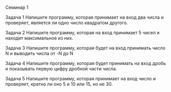 Семинар 1

Задача 1
Напишите программу, которая принимает на вход два числа и проверяет, является ли одно число квадратом другого.

Задача 2
Напишите программу, которая на вход принимает 5 чисел и находит максимальное из них.

Задача 3
Напишите программу, которая будет на вход принимать число N и выводить числа от -N до N

Задача 4
Напишите программу, которая будет принимать на вход дробь и показывать первую цифру дробной части числа.

Задача 5
Напишите программу, которая принимает на вход число и проверяет, кратно ли оно 5 и 10 или 15, но не 30.